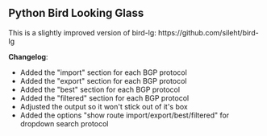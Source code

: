 <h2>Python Bird Looking Glass</h2>
This is a slightly improved version of bird-lg: https://github.com/sileht/bird-lg

<b>Changelog</b>:
* Added the "import" section for each BGP protocol
* Added the "export" section for each BGP protocol
* Added the "best" section for each BGP protocol
* Added the "filtered" section for each BGP protocol
* Adjusted the output so it won't stick out of it's box
* Added the options "show route import/export/best/filtered" for dropdown search protocol
